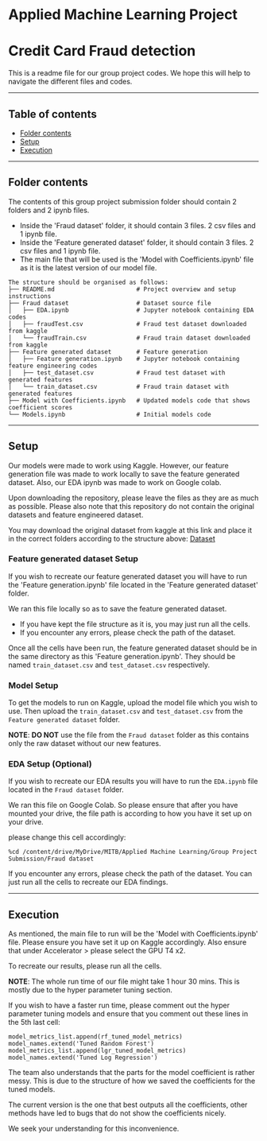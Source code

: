 # Applied Machine Learning Project
# Credit Card Fraud detection 

This is a readme file for our group project codes. We hope this will help to navigate the different files and codes. 

--------------------------------------------------------------

## Table of contents

- [Folder contents](#contents)
- [Setup](#setup)
- [Execution](#execution)

--------------------------------------------------------------

## Folder contents
The contents of this group project submission folder should contain 2 folders and 2 ipynb files.
- Inside the 'Fraud dataset' folder, it should contain 3 files. 2 csv files and 1 ipynb file.
- Inside the 'Feature generated dataset' folder, it should contain 3 files. 2 csv files and 1 ipynb file.
- The main file that will be used is the 'Model with Coefficients.ipynb' file as it is the latest version of our model file.
```
The structure should be organised as follows:
├── README.md                       # Project overview and setup instructions
├── Fraud dataset                   # Dataset source file
│   ├── EDA.ipynb                   # Jupyter notebook containing EDA codes
│   ├── fraudTest.csv               # Fraud test dataset downloaded from kaggle
│   └── fraudTrain.csv              # Fraud train dataset downloaded from kaggle
├── Feature generated dataset       # Feature generation
│   ├── Feature generation.ipynb    # Jupyter notebook containing feature engineering codes
│   ├── test_dataset.csv            # Fraud test dataset with generated features
│   └── train_dataset.csv           # Fraud train dataset with generated features
├── Model with Coefficients.ipynb   # Updated models code that shows coefficient scores
└── Models.ipynb                    # Initial models code
```
--------------------------------------------------------------

## Setup
Our models were made to work using Kaggle. 
However, our feature generation file was made to work locally to save the feature generated dataset. 
Also, our EDA ipynb was made to work on Google colab. 

Upon downloading the repository, please leave the files as they are as much as possible.
Please also note that this repository do not contain the original datasets and feature engineered dataset.

You may download the original dataset from kaggle at this link and place it in the correct folders according to the structure above:
[Dataset](https://www.kaggle.com/datasets/kartik2112/fraud-detection)

### Feature generated dataset Setup
If you wish to recreate our feature generated dataset you will have to run the 'Feature generation.ipynb' file located in the 'Feature generated dataset' folder.

We ran this file locally so as to save the feature generated dataset.
- If you have kept the file structure as it is, you may just run all the cells.
- If you encounter any errors, please check the path of the dataset.

Once all the cells have been run, the feature generated dataset should be in the same directory as this 'Feature generation.ipynb'. They should be named `train_dataset.csv` and `test_dataset.csv` respectively.

### Model Setup
To get the models to run on Kaggle, upload the model file which you wish to use. Then upload the `train_dataset.csv` and `test_dataset.csv` from the `Feature generated dataset` folder.

**NOTE**: **DO NOT** use the file from the `Fraud dataset` folder as this contains only the raw dataset without our new features. 

### EDA Setup (Optional)
If you wish to recreate our EDA results you will have to run the `EDA.ipynb` file located in the `Fraud dataset` folder.

We ran this file on Google Colab. So please ensure that after you have mounted your drive, the file path is according to how you have it set up on your drive.

please change this cell accordingly: 
```
%cd /content/drive/MyDrive/MITB/Applied Machine Learning/Group Project Submission/Fraud dataset
```

If you encounter any errors, please check the path of the dataset. You can just run all the cells to recreate our EDA findings.

--------------------------------------------------------------

## Execution
As mentioned, the main file to run will be the 'Model with Coefficients.ipynb' file. Please ensure you have set it up on Kaggle accordingly.
Also ensure that under Accelerator > please select the GPU T4 x2.

To recreate our results, please run all the cells. 

**NOTE**: The whole run time of our file might take 1 hour 30 mins. This is mostly due to the hyper parameter tuning section. 

If you wish to have a faster run time, please comment out the hyper parameter tuning models and ensure that you comment out these lines in the 5th last cell:
```
model_metrics_list.append(rf_tuned_model_metrics)
model_names.extend('Tuned Random Forest')
model_metrics_list.append(lgr_tuned_model_metrics)
model_names.extend('Tuned Log Regression')
```

The team also understands that the parts for the model coefficient is rather messy. This is due to the structure of how we saved the coefficients for the tuned models.

The current version is the one that best outputs all the coefficients, other methods have led to bugs that do not show the coefficients nicely.

We seek your understanding for this inconvenience. 



